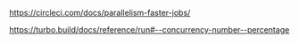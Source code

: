 

https://circleci.com/docs/parallelism-faster-jobs/

https://turbo.build/docs/reference/run#--concurrency-number--percentage

